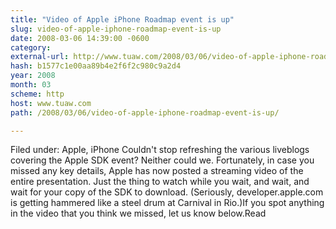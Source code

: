 ```yaml
---
title: "Video of Apple iPhone Roadmap event is up"
slug: video-of-apple-iphone-roadmap-event-is-up
date: 2008-03-06 14:39:00 -0600
category: 
external-url: http://www.tuaw.com/2008/03/06/video-of-apple-iphone-roadmap-event-is-up/
hash: b1577c1e00aa89b4e2f6f2c980c9a2d4
year: 2008
month: 03
scheme: http
host: www.tuaw.com
path: /2008/03/06/video-of-apple-iphone-roadmap-event-is-up/

---
```


Filed under: Apple, iPhone
Couldn't stop refreshing the various liveblogs covering the Apple SDK event? Neither could we. Fortunately, in case you missed any key details, Apple has now posted a streaming video of the entire presentation. Just the thing to watch while you wait, and wait, and wait for your copy of the SDK to download. (Seriously, developer.apple.com is getting hammered like a steel drum at Carnival in Rio.)If you spot anything in the video that you think we missed, let us know below.Read
